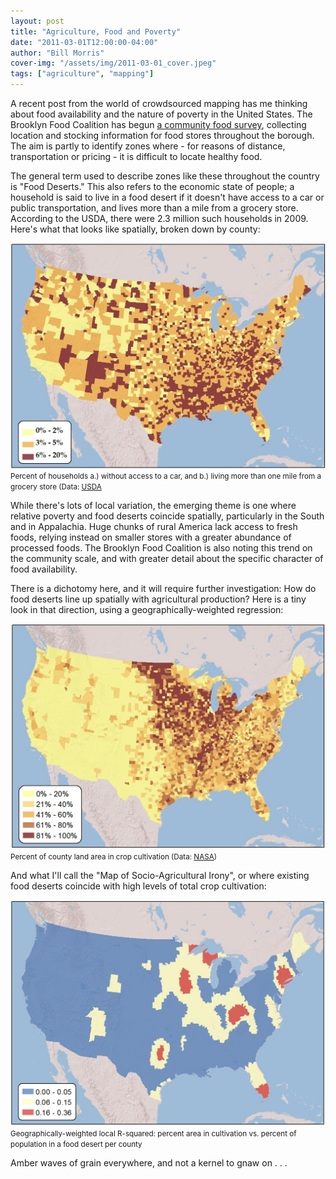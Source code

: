 ```yaml
---
layout: post
title: "Agriculture, Food and Poverty"
date: "2011-03-01T12:00:00-04:00"
author: "Bill Morris"
cover-img: "/assets/img/2011-03-01_cover.jpeg"
tags: ["agriculture", "mapping"]
---
```


A recent post from the world of crowdsourced mapping has me thinking about food availability and the nature of poverty in the United States.  The Brooklyn Food Coalition has begun [a community food survey](https://web.archive.org/web/20110405074923/http://foodcensus.org/survey/locations/map), collecting location and stocking information for food stores throughout the borough.  The aim is partly to identify zones where - for reasons of distance, transportation or pricing - it is difficult to locate healthy food.

The general term used to describe zones like these throughout the country is "Food Deserts."  This also refers to the economic state of people; a household is said to live in a food desert if it doesn't have access to a car or public transportation, and lives more than a mile from a grocery store.  According to the USDA, there were 2.3 million such households in 2009.  Here's what that looks like spatially, broken down by county:

![1](/shoals/assets/img/2011-03-01_1.jpeg)
<small>Percent of households a.) without access to a car, and b.) living more than one mile from a grocery store (Data: [USDA](https://web.archive.org/web/20230528152844/https://www.ers.usda.gov/FoodAtlas/)</small>

While there's lots of local variation, the emerging theme is one where relative poverty and food deserts coincide spatially, particularly in the South and in Appalachia.  Huge chunks of rural America lack access to fresh foods, relying instead on smaller stores with a greater abundance of processed foods.  The Brooklyn Food Coalition is also noting this trend on the community scale, and with greater detail about the specific character of food availability.

There is a dichotomy here, and it will require further investigation: How do food deserts line up spatially with agricultural production?  Here is a tiny look in that direction, using a geographically-weighted regression:

![2](/shoals/assets/img/2011-03-01_2.jpeg)
<small>Percent of county land area in crop cultivation (Data: [NASA](https://web.archive.org/web/20090320181121/https://modis-land.gsfc.nasa.gov/landcover.htm))</small>

And what I'll call the "Map of Socio-Agricultural Irony", or where existing food deserts coincide with high levels of total crop cultivation:

![3](/shoals/assets/img/2011-03-01_3.jpeg)
<small>Geographically-weighted local R-squared: percent area in cultivation vs. percent of population in a food desert per county</small>

Amber waves of grain everywhere, and not a kernel to gnaw on . . .